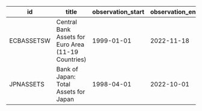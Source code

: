 | id         | title                                               | observation_start   | observation_end   |
|------------|-----------------------------------------------------|---------------------|-------------------|
| ECBASSETSW | Central Bank Assets for Euro Area (11-19 Countries) | 1999-01-01          | 2022-11-18        |
| JPNASSETS  | Bank of Japan: Total Assets for Japan               | 1998-04-01          | 2022-10-01        |